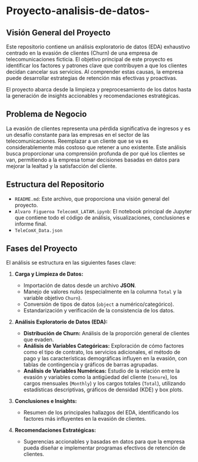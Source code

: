 # Proyecto-analisis-de-datos-

## Visión General del Proyecto

Este repositorio contiene un análisis exploratorio de datos (EDA) exhaustivo centrado en la evasión de clientes (Churn) de una empresa de telecomunicaciones ficticia. El objetivo principal de este proyecto es identificar los factores y patrones clave que contribuyen a que los clientes decidan cancelar sus servicios. Al comprender estas causas, la empresa puede desarrollar estrategias de retención más efectivas y proactivas.

El proyecto abarca desde la limpieza y preprocesamiento de los datos hasta la generación de insights accionables y recomendaciones estratégicas.

## Problema de Negocio

La evasión de clientes representa una pérdida significativa de ingresos y es un desafío constante para las empresas en el sector de las telecomunicaciones. Reemplazar a un cliente que se va es considerablemente más costoso que retener a uno existente. Este análisis busca proporcionar una comprensión profunda de por qué los clientes se van, permitiendo a la empresa tomar decisiones basadas en datos para mejorar la lealtad y la satisfacción del cliente.

## Estructura del Repositorio

* `README.md`: Este archivo, que proporciona una visión general del proyecto.
* `Alvaro Figueroa TelecomX_LATAM.ipynb`: El notebook principal de Jupyter que contiene todo el código de análisis, visualizaciones, conclusiones e informe final.
* `TeleComX_Data.json`
## Fases del Proyecto

El análisis se estructura en las siguientes fases clave:

1.  **Carga y Limpieza de Datos:**
    * Importación de datos desde un archivo **JSON**.
    * Manejo de valores nulos (especialmente en la columna `Total` y la variable objetivo `Churn`).
    * Conversión de tipos de datos (`object` a numérico/categórico).
    * Estandarización y verificación de la consistencia de los datos.

2.  **Análisis Exploratorio de Datos (EDA):**
    * **Distribución de Churn:** Análisis de la proporción general de clientes que evaden.
    * **Análisis de Variables Categóricas:** Exploración de cómo factores como el tipo de contrato, los servicios adicionales, el método de pago y las características demográficas influyen en la evasión, con tablas de contingencia y gráficos de barras agrupadas.
    * **Análisis de Variables Numéricas:** Estudio de la relación entre la evasión y variables como la antigüedad del cliente (`tenure`), los cargos mensuales (`Monthly`) y los cargos totales (`Total`), utilizando estadísticas descriptivas, gráficos de densidad (KDE) y box plots.

3.  **Conclusiones e Insights:**
    * Resumen de los principales hallazgos del EDA, identificando los factores más influyentes en la evasión de clientes.

4.  **Recomendaciones Estratégicas:**
    * Sugerencias accionables y basadas en datos para que la empresa pueda diseñar e implementar programas efectivos de retención de clientes.
